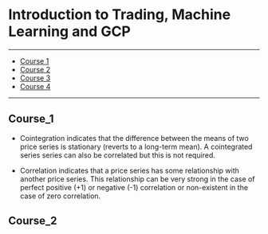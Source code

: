 # Introduction to Trading, Machine Learning and GCP

--------------------------
* [Course 1](#Course_1)
* [Course 2](#Course_2)
* [Course 3](#Course_3)
* [Course 4](#Course_4)





--------------------------

## Course_1

* Cointegration indicates that the difference between the means of two price series is stationary (reverts to a long-term mean). A cointegrated series series can also be correlated but this is not required. 

* Correlation indicates that a price series has some relationship with another price series. This relationship can be very strong in the case of perfect positive (+1) or negative (-1) correlation or non-existent in the case of zero correlation.


## Course_2
